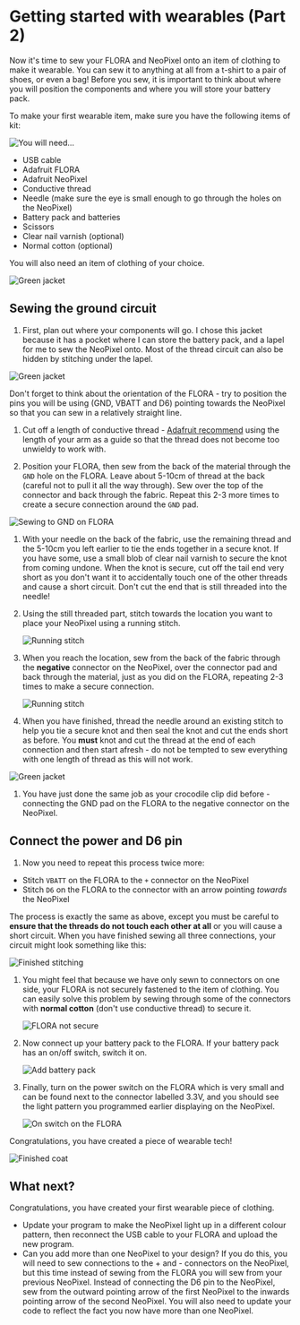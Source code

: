# Getting started with wearables (Part 2)

Now it's time to sew your FLORA and NeoPixel onto an item of clothing to make it wearable. You can sew it to anything at all from a t-shirt to a pair of shoes, or even a bag! Before you sew, it is important to think about where you will position the components and where you will store your battery pack.

To make your first wearable item, make sure you have the following items of kit:

![You will need...](images/you-will-need.png)

- USB cable
- Adafruit FLORA
- Adafruit NeoPixel
- Conductive thread
- Needle (make sure the eye is small enough to go through the holes on the NeoPixel)
- Battery pack and batteries
- Scissors
- Clear nail varnish (optional)
- Normal cotton (optional)

You will also need an item of clothing of your choice.

![Green jacket](images/jacket.png)

## Sewing the ground circuit

1. First, plan out where your components will go. I chose this jacket because it has a pocket where I can store the battery pack, and a lapel for me to sew the NeoPixel onto. Most of the thread circuit can also be hidden by stitching under the lapel.

  ![Green jacket](images/positioning.png)

  Don't forget to think about the orientation of the FLORA - try to position the pins you will be using (GND, VBATT and D6) pointing towards the NeoPixel so that you can sew in a relatively straight line.

1. Cut off a length of conductive thread - [Adafruit recommend](https://learn.adafruit.com/conductive-thread/prep-thread-and-fabric) using the length of your arm as a guide so that the thread does not become too unwieldy to work with.

1. Position your FLORA, then sew from the back of the material through the `GND` hole on the FLORA. Leave about 5-10cm of thread at the back (careful not to pull it all the way through). Sew over the top of the connector and back through the fabric. Repeat this 2-3 more times to create a secure connection around the `GND` pad.

  ![Sewing to GND on FLORA](images/sew-ground-1.png)

1. With your needle on the back of the fabric, use the remaining thread and the 5-10cm you left earlier to tie the ends together in a secure knot. If you have some, use a small blob of clear nail varnish to secure the knot from coming undone. When the knot is secure, cut off the tail end very short as you don't want it to accidentally touch one of the other threads and cause a short circuit. Don't cut the end that is still threaded into the needle!

1. Using the still threaded part, stitch towards the location you want to place your NeoPixel using a running stitch.

    ![Running stitch](images/sew-ground-2.png)

1. When you reach the location, sew from the back of the fabric through the **negative** connector on the NeoPixel, over the connector pad and back through the material, just as you did on the FLORA, repeating 2-3 times to make a secure connection.

    ![Running stitch](images/sew-ground-3.png)

1. When you have finished, thread the needle around an existing stitch to help you tie a secure knot and then seal the knot and cut the ends short as before. You **must** knot and cut the thread at the end of each connection and then start afresh - do not be tempted to sew everything with one length of thread as this will not work.

  ![Green jacket](images/tie-knot.png)

1. You have just done the same job as your crocodile clip did before - connecting the GND pad on the FLORA to the negative connector on the NeoPixel.

## Connect the power and D6 pin

1. Now you need to repeat this process twice more:

 - Stitch `VBATT` on the FLORA to the `+` connector on the NeoPixel
 - Stitch `D6` on the FLORA to the connector with an arrow pointing *towards* the NeoPixel

 The process is exactly the same as above, except you must be careful to **ensure that the threads do not touch each other at all** or you will cause a short circuit. When you have finished sewing all three connections, your circuit might look something like this:

   ![Finished stitching](images/finished-stitching.png)

1. You might feel that because we have only sewn to connectors on one side, your FLORA is not securely fastened to the item of clothing. You can easily solve this problem by sewing through some of the connectors with **normal cotton** (don't use conductive thread) to secure it.

   ![FLORA not secure](images/flappy-flora.png)

1. Now connect up your battery pack to the FLORA. If your battery pack has an on/off switch, switch it on.

   ![Add battery pack](images/add-battery-pack.png)

1. Finally, turn on the power switch on the FLORA which is very small and can be found next to the connector labelled 3.3V, and you should see the light pattern you programmed earlier displaying on the NeoPixel.

   ![On switch on the FLORA](images/on-switch.png)

Congratulations, you have created a piece of wearable tech!

![Finished coat](images/finished.png)
## What next?

Congratulations, you have created your first wearable piece of clothing.

- Update your program to make the NeoPixel light up in a different colour pattern, then reconnect the USB cable to your FLORA and upload the new program.
- Can you add more than one NeoPixel to your design? If you do this, you will need to sew connections to the + and - connectors on the NeoPixel, but this time instead of sewing from the FLORA you will sew from your previous NeoPixel. Instead of connecting the D6 pin to the NeoPixel, sew from the outward pointing arrow of the first NeoPixel to the inwards pointing arrow of the second NeoPixel. You will also need to update your code to reflect the fact you now have more than one NeoPixel.
